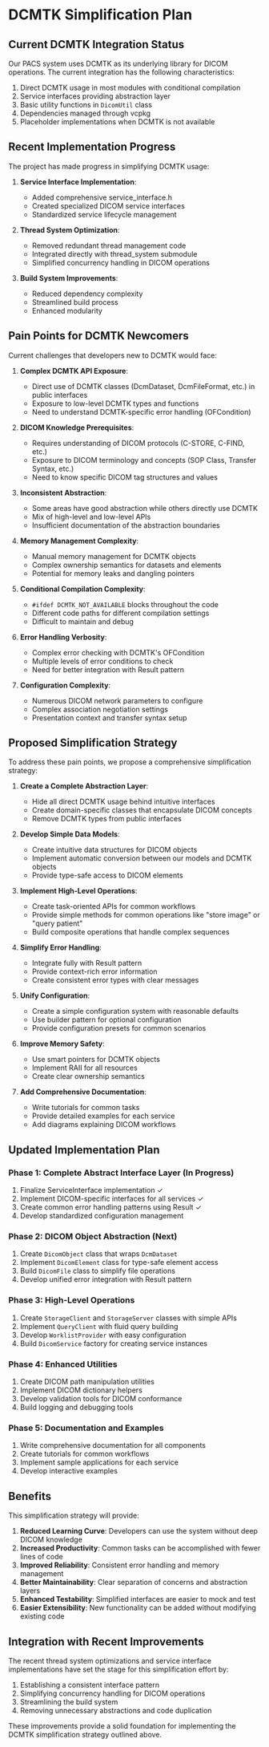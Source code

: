 # DCMTK Simplification Plan

## Current DCMTK Integration Status

Our PACS system uses DCMTK as its underlying library for DICOM operations. The current integration has the following characteristics:

1. Direct DCMTK usage in most modules with conditional compilation
2. Service interfaces providing abstraction layer
3. Basic utility functions in `DicomUtil` class
4. Dependencies managed through vcpkg
5. Placeholder implementations when DCMTK is not available

## Recent Implementation Progress

The project has made progress in simplifying DCMTK usage:

1. **Service Interface Implementation**:
   - Added comprehensive service_interface.h 
   - Created specialized DICOM service interfaces
   - Standardized service lifecycle management

2. **Thread System Optimization**:
   - Removed redundant thread management code
   - Integrated directly with thread_system submodule
   - Simplified concurrency handling in DICOM operations

3. **Build System Improvements**:
   - Reduced dependency complexity
   - Streamlined build process
   - Enhanced modularity

## Pain Points for DCMTK Newcomers

Current challenges that developers new to DCMTK would face:

1. **Complex DCMTK API Exposure**: 
   - Direct use of DCMTK classes (DcmDataset, DcmFileFormat, etc.) in public interfaces
   - Exposure to low-level DCMTK types and functions
   - Need to understand DCMTK-specific error handling (OFCondition)

2. **DICOM Knowledge Prerequisites**:
   - Requires understanding of DICOM protocols (C-STORE, C-FIND, etc.)
   - Exposure to DICOM terminology and concepts (SOP Class, Transfer Syntax, etc.)
   - Need to know specific DICOM tag structures and values

3. **Inconsistent Abstraction**:
   - Some areas have good abstraction while others directly use DCMTK
   - Mix of high-level and low-level APIs
   - Insufficient documentation of the abstraction boundaries

4. **Memory Management Complexity**:
   - Manual memory management for DCMTK objects
   - Complex ownership semantics for datasets and elements
   - Potential for memory leaks and dangling pointers

5. **Conditional Compilation Complexity**:
   - `#ifdef DCMTK_NOT_AVAILABLE` blocks throughout the code
   - Different code paths for different compilation settings
   - Difficult to maintain and debug

6. **Error Handling Verbosity**:
   - Complex error checking with DCMTK's OFCondition
   - Multiple levels of error conditions to check
   - Need for better integration with Result pattern

7. **Configuration Complexity**:
   - Numerous DICOM network parameters to configure
   - Complex association negotiation settings
   - Presentation context and transfer syntax setup

## Proposed Simplification Strategy

To address these pain points, we propose a comprehensive simplification strategy:

1. **Create a Complete Abstraction Layer**:
   - Hide all direct DCMTK usage behind intuitive interfaces
   - Create domain-specific classes that encapsulate DICOM concepts
   - Remove DCMTK types from public interfaces

2. **Develop Simple Data Models**:
   - Create intuitive data structures for DICOM objects
   - Implement automatic conversion between our models and DCMTK objects
   - Provide type-safe access to DICOM elements

3. **Implement High-Level Operations**:
   - Create task-oriented APIs for common workflows
   - Provide simple methods for common operations like "store image" or "query patient"
   - Build composite operations that handle complex sequences

4. **Simplify Error Handling**:
   - Integrate fully with Result pattern
   - Provide context-rich error information
   - Create consistent error types with clear messages

5. **Unify Configuration**:
   - Create a simple configuration system with reasonable defaults
   - Use builder pattern for optional configuration
   - Provide configuration presets for common scenarios

6. **Improve Memory Safety**:
   - Use smart pointers for DCMTK objects
   - Implement RAII for all resources
   - Create clear ownership semantics

7. **Add Comprehensive Documentation**:
   - Write tutorials for common tasks
   - Provide detailed examples for each service
   - Add diagrams explaining DICOM workflows

## Updated Implementation Plan

### Phase 1: Complete Abstract Interface Layer (In Progress)

1. Finalize ServiceInterface implementation ✓
2. Implement DICOM-specific interfaces for all services ✓
3. Create common error handling patterns using Result ✓
4. Develop standardized configuration management

### Phase 2: DICOM Object Abstraction (Next)

1. Create `DicomObject` class that wraps `DcmDataset`
2. Implement `DicomElement` class for type-safe element access
3. Build `DicomFile` class to simplify file operations
4. Develop unified error integration with Result pattern

### Phase 3: High-Level Operations

1. Create `StorageClient` and `StorageServer` classes with simple APIs
2. Implement `QueryClient` with fluid query building
3. Develop `WorklistProvider` with easy configuration
4. Build `DicomService` factory for creating service instances

### Phase 4: Enhanced Utilities

1. Create DICOM path manipulation utilities
2. Implement DICOM dictionary helpers
3. Develop validation tools for DICOM conformance
4. Build logging and debugging tools

### Phase 5: Documentation and Examples

1. Write comprehensive documentation for all components
2. Create tutorials for common workflows
3. Implement sample applications for each service
4. Develop interactive examples

## Benefits

This simplification strategy will provide:

1. **Reduced Learning Curve**: Developers can use the system without deep DICOM knowledge
2. **Increased Productivity**: Common tasks can be accomplished with fewer lines of code
3. **Improved Reliability**: Consistent error handling and memory management
4. **Better Maintainability**: Clear separation of concerns and abstraction layers
5. **Enhanced Testability**: Simplified interfaces are easier to mock and test
6. **Easier Extensibility**: New functionality can be added without modifying existing code

## Integration with Recent Improvements

The recent thread system optimizations and service interface implementations have set the stage for this simplification effort by:

1. Establishing a consistent interface pattern
2. Simplifying concurrency handling for DICOM operations
3. Streamlining the build system
4. Removing unnecessary abstractions and code duplication

These improvements provide a solid foundation for implementing the DCMTK simplification strategy outlined above.